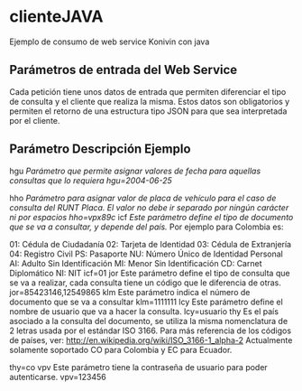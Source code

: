 # clienteJAVA
Ejemplo de consumo de web service Konivin con java

Parámetros de entrada del Web Service
--

Cada petición tiene unos datos de entrada que permiten diferenciar el tipo de consulta y el cliente que realiza la misma. Estos datos son obligatorios y permiten el retorno de una estructura tipo JSON para que sea interpretada por el cliente.

Parámetro	Descripción	Ejemplo
-

hgu	*Parámetro que permite asignar valores de fecha para aquellas consultas que lo requiera	hgu=2004-06-25*

hho	*Parámetro para asignar valor de placa de vehículo para el caso de consulta del RUNT Placa. El valor no debe ir separado por ningún carácter ni por espacios	hho=vpx89c*
icf	
*Este parámetro define el tipo de documento que se va a consultar, y depende del país.*
Por ejemplo para Colombia es:

01: Cédula de Ciudadanía
02: Tarjeta de Identidad
03: Cédula de Extranjería
04: Registro Civil
PS: Pasaporte
NU: Número Único de Identidad Personal
AI: Adulto Sin Identificación
MI: Menor Sin Identificación
CD: Carnet Diplomático
NI: NIT
icf=01
jor	Este parámetro define el tipo de consulta que se va a realizar, cada consulta tiene un código que le diferencia de otras.	jor=85423146,12549865
klm	Este parámetro indica el número de documento que se va a consultar	klm=1111111
lcy	Este parámetro define el nombre de usuario que va a hacer la consulta.	lcy=usuario
thy	
Es el país asociado a la consulta del documento, se utiliza la misma nomenclatura de 2 letras usada por el estándar ISO 3166. Para más referencia de los códigos de países, ver: http://en.wikipedia.org/wiki/ISO_3166-1_alpha-2 Actualmente solamente soportado CO para Colombia y EC para Ecuador.

thy=co
vpv	Este parámetro tiene la contraseña de usuario para poder autenticarse.	vpv=123456
